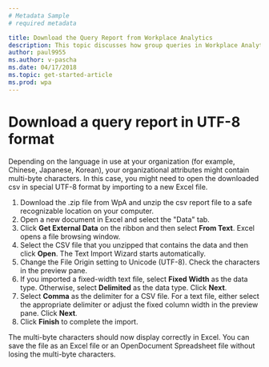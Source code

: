 ```yaml
---
# Metadata Sample
# required metadata

title: Download the Query Report from Workplace Analytics
description: This topic discusses how group queries in Workplace Analytics can help you understand how a team has invested their time across the rest of the organization and beyond.  
author: paul9955
ms.author: v-pascha
ms.date: 04/17/2018
ms.topic: get-started-article
ms.prod: wpa
---
```


# Download a query report in UTF-8 format 

Depending on the language in use at your organization (for example, Chinese, Japanese, Korean), your organizational attributes might contain multi-byte characters. In this case, you might need to open the downloaded csv in special UTF-8 format by importing to a new Excel file. 

1. Download the .zip file from WpA and unzip the csv report file to a safe recognizable location on your computer.
2. Open a new document in Excel and select the "Data" tab.
3. Click **Get External Data** on the ribbon and then select **From Text**. Excel opens a file browsing window.
4. Select the CSV file that you unzipped that contains the data and then click **Open**. The Text Import Wizard starts automatically.
5. Change the File Origin setting to Unicode (UTF-8). Check the characters in the preview pane.
6. If you imported a fixed-width text file, select **Fixed Width** as the data type. Otherwise, select **Delimited** as the data type.
Click **Next**.
7. Select **Comma** as the delimiter for a CSV file. For a text file, either select the appropriate delimiter or adjust the fixed column width in the preview pane. Click **Next**.
8. Click **Finish** to complete the import. 

The multi-byte characters should now display correctly in Excel. You can save the file as an Excel file or an OpenDocument Spreadsheet file without losing the multi-byte characters.

